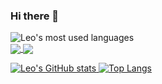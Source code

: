 ### Hi there 👋

<!--
**leikun-starting/leikun-starting** is a ✨ _special_ ✨ repository because its `README.md` (this file) appears on your GitHub profile.

Here are some ideas to get you started:

- 🔭 I’m currently working on ...
- 🌱 I’m currently learning ...
- 👯 I’m looking to collaborate on ...
- 🤔 I’m looking for help with ...
- 💬 Ask me about ...
- 📫 How to reach me: ...
- 😄 Pronouns: ...
- ⚡ Fun fact: ...
-->
![Leo's most used languages](https://metrics.lecoq.io/leikun-starting?template=classic&base=header%2C%20activity%2C%20community%2C%20repositories%2C%20metadata&base.indepth=false&base.hireable=false&base.skip=false&config.timezone=Asia%2FShanghai)
</br>
<a href="https://github.com/leikun-starting">
  <img align="center" src="https://github-readme-stats.vercel.app/api?username=leikun-starting" />
</a>
<a href="https://github.com/leikun-starting">
  <img align="center" src="https://github-readme-stats.vercel.app/api/top-langs/?username=leikun-starting&langs_count=3" />

![Leo's GitHub stats](https://github-readme-stats.vercel.app/api?username=leikun-starting&show_icons=true&theme=dracula)
[![Top Langs](https://github-readme-stats.vercel.app/api/top-langs/?username=leikun-starting&layout=compact&theme=dracula)](https://github.com/anuraghazra/github-readme-stats)
